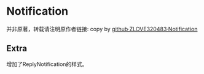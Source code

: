 # Notification

并非原著，转载请注明原作者链接:
copy by [github·ZLOVE320483·Notification](https://github.com/ZLOVE320483/Notification/)

## Extra
增加了ReplyNotification的样式。

